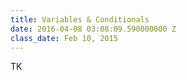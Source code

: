 ```yaml
---
title: Variables & Conditionals
date: 2016-04-08 03:08:09.590000000 Z
class_date: Feb 10, 2015
---
```


TK